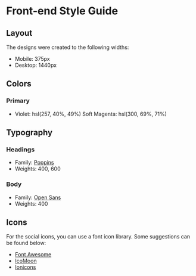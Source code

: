 # Front-end Style Guide

## Layout

The designs were created to the following widths:

- Mobile: 375px
- Desktop: 1440px

## Colors

### Primary
    
- Violet: hsl(257, 40%, 49%)
 Soft Magenta: hsl(300, 69%, 71%)


## Typography

### Headings

- Family: [Poppins](https://fonts.google.com/specimen/Poppins)
- Weights: 400, 600

### Body

- Family: [Open Sans](https://fonts.google.com/specimen/Open+Sans)
- Weights: 400

## Icons

For the social icons, you can use a font icon library. Some suggestions can be found below:

- [Font Awesome](https://fontawesome.com/)
- [IcoMoon](https://icomoon.io/)
- [Ionicons](https://ionicons.com/)
